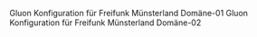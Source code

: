 Gluon Konfiguration für Freifunk Münsterland Domäne-01
Gluon Konfiguration für Freifunk Münsterland Domäne-02
